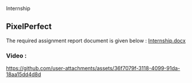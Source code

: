 Internship
## PixelPerfect
The required assignment report document is given below :
[Internship.docx](https://github.com/user-attachments/files/22314934/Internship.docx)

### Video :

https://github.com/user-attachments/assets/36f7079f-3118-4099-91da-18aa15dd4d8d


